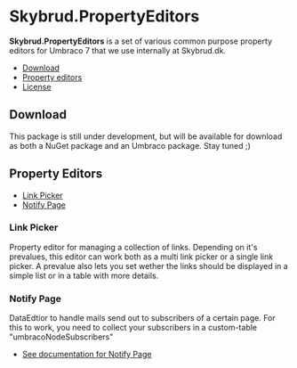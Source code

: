 # Skybrud.PropertyEditors

**Skybrud.PropertyEditors** is a set of various common purpose property editors for Umbraco 7 that we use internally at Skybrud.dk.

- [Download](#download)
- [Property editors](#property-editors)
- [License](https://github.com/skybrud/Skybrud.PropertyEditors/blob/master/LICENSE.md)

## Download

This package is still under development, but will be available for download as both a NuGet package and an Umbraco package. Stay tuned ;)

## Property Editors

- [Link Picker](#link-picker)
- [Notify Page](#notify-page)

### Link Picker

Property editor for managing a collection of links. Depending on it's prevalues, this editor can work both as a multi link picker or a single link picker. A prevalue also lets you set wether the links should be displayed in a simple list or in a table with more details.

### Notify Page
DataEdtior to handle mails send out to subscribers of a certain page. For this to work, you need to collect your subscribers in a custom-table "umbracoNodeSubscribers" 

* [See documentation for Notify Page](https://github.com/skybrud/Skybrud.PropertyEditors/blob/master/docs/PropertyEditors/NotifyPage.md)
